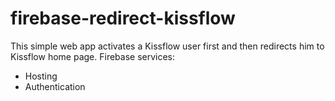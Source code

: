 # firebase-redirect-kissflow
This simple web app activates a Kissflow user first and then redirects him to Kissflow home page.
Firebase services:
- Hosting
- Authentication
